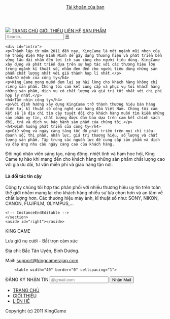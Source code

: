<!doctype html>
<html><!-- InstanceBegin template="/Templates/Tempate.dwt" codeOutsideHTMLIsLocked="false" -->
<head>
<meta charset="utf-8" name='viewport' content='width=device-width, initial-scale=1'>
<!-- InstanceBeginEditable name="doctitle" -->
<title>GIỚI THIỆU</title>
<!-- InstanceEndEditable -->
<link type="text/css" rel="stylesheet" href="css/template.css">
<!-- InstanceBeginEditable name="head" --><link href="css/gioithieu.css" type="text/css" rel="stylesheet">
<script language="javascript">
  function myFunction() {
  var x = document.getElementById("myTopnav");
  if (x.className === "topnav") {
      x.className += " responsive";
  } else {
      x.className = "topnav";
  }
}
</script>

<!-- InstanceEndEditable -->
</head>

<body>
  <div id="container" style="max-width:1024px">
  <header>
  <div id="logo">
  	
  </div>
  <div id="dkdn">
	<src="imgs/images.png"><a href="dangky.html">Tài khoản của bạn</a>
  </div>
  </header>
  <div id="slider">
  <!-- InstanceBeginEditable name="slider" -->
	
  <!-- InstanceEndEditable -->
  </div>
  <div class="topnav" id="myTopnav">
  	<a href="Trangchu.html"><img src="imgs/mininav.jpg"></a>
    <a href="Trangchu.html">TRANG CHỦ</a>
    <a href="gioithieu.html">GIỚI THIỆU</a>
    <a href="lienhe.html">LIÊN HỆ</a>
    <a href="sanpham.html">SẢN PHẨM</a>
    <input type=search" name="search" placeholder="Search..">
    <a href="javascript:void(0);" class="icon" onclick="myFunction()">☰</a>
  </div>
  <article>
  	
    <div id="intro">
    <p>Thành lập từ năm 2011 đến nay, KingCame là một ngành mũi nhọn của hệ thống Điện Máy Bình Minh để gây dựng thương hiệu và phát triển bền vững lâu dài nhắm đến lợi ích sau cùng cho người tiêu dùng. KingCame xây dựng và phát triển dựa trên sự hợp tác với các thương hiệu lớn trong ngành kĩ thuật số, nhằm đem đến cho người tiêu dùng những sản phẩm chất lượng nhất với giá thành hợp lí nhất.</p>
    <h4>Sứ mệnh của công ty</h4>
    <p>King Came mong muốn đem lại sự hài lòng cho khách hàng không chỉ riêng sản phẩm. Chúng tôi cam kết cung cấp và phục vụ tới khách hàng những sản phẩm, dịch vụ có chất lượng và giá trị tốt nhất với chi phí hợp lý nhất.</p>
    <h4>Tầm nhìn công ty</h4>
    <p>Với định hướng xây dựng KingCame trở thành thương hiệu bán hàng điện tử, kĩ thuật số công nghệ cao hàng đầu Việt Nam. Chúng tôi cam kết sẽ là địa chỉ tin cậy tuyệt đối cho khách hàng muốn tìm kiếm những sản phẩm uy tín, chất lượng được đảm bảo dựa trên cam kết chính sách đổi, trả và dịch vụ bảo hành sản phẩm của chúng tôi.</p>
    <h4>Định hướng phát triển của công ty</h4>
    <p>Giữ vững và ngày càng tăng tốc độ phát triển trên mọi chỉ tiêu: doanh số, thị phần, nhân lực, giá trị thương hiệu, số lượng và chất lượng sản phẩm. Tập trung các nguồn lực để cung cấp sản phẩm và dịch vụ đáp ứng nhu cầu ngày càng cao của khách hàng.
Đội ngũ nhân viên sáng tạo, năng động. nhiệt tình và ham học hỏi, King Came tự hào khi mang đến cho khách hàng những sản phẩm chất lượng cao với giá ưu đãi, tư vấn miễn phí và giao hàng tận nơi.

</p>
    <h4>Là đối tác tin cậy</h4>
    <p>Công ty chúng tôi hợp tác phân phối với nhiều thương hiệu uy tín trên toàn thế giới nhằm mang lại cho khách hàng nhiều sự lựa chọn hơn và an tâm về chất lượng hơn. 
Các thương hiệu máy ảnh, kĩ thuật số như: SONY, NIKON, CANON, FUJIFILM, OLYMPUS,…</p>
  </div>
    
  	<!-- InstanceEndEditable -->
    </section>
    <aside id="right"></aside>
  </article>
  <footer>
  	<div id="fLeft">
    	<p>KING CAME</p>
        <p>Lưu giữ nụ cười - Bắt trọn cảm xúc</p>
        <p> Địa chỉ: Bắc Tân Uyên, Bình Dương.</p>
        <p>Mail: <a href="mailto:support@kingcamerajap.com">support@kingcamerajap.com</a></p>
    </div>
    <div id="fmiddle">
   		 
  
		<table width="40" border="0" cellspacing="1">
  <tr>
    <td class="fmail">ĐĂNG KÝ NHẬN TIN</td>
  </tr>
  <tr>
    <td><input class="nhapmail" type="email" placeholder="@gmail.com " required></td>
  </tr>
  <tr>
    <td><input class="bottonmail" type="submit" value="Nhận Mail"></td>
  </tr>
</table>
</div>
    <div id="fRight">
    <ul>
		<li><a href="Trangchu.html">TRANG CHỦ</a></li>
		<li><a href="gioithieu.html">GIỚI THIỆU</a></li>
		<li><a href="lienhe.html">LIÊN HỆ</a></li>
	</ul>
<p>Copyright (c) 2011 KingCame</p>
    </div>
  </footer>
  </div>
</body>
<!-- InstanceEnd --></html>
